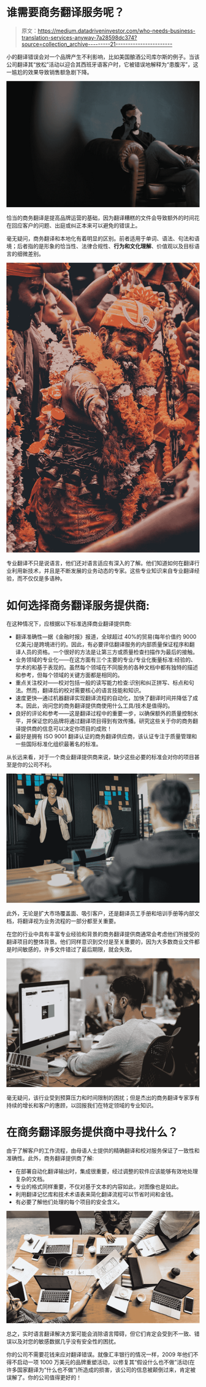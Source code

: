 # 谁需要商务翻译服务呢？

> 原文：<https://medium.datadriveninvestor.com/who-needs-business-translation-services-anyway-7a28598dc374?source=collection_archive---------21----------------------->

小的翻译错误会对一个品牌产生不利影响，比如美国酿酒公司库尔斯的例子。当该公司翻译其“放松”活动以迎合其西班牙语客户时，它被错误地解释为“患腹泻”，这一尴尬的效果导致销售额急剧下降。

![](img/c1c41be10255f799889a9ff6ae456faa.png)

恰当的商务翻译是提高品牌运营的基础，因为翻译糟糕的文件会导致额外的时间花在回应客户的问题、出庭或纠正本来可以避免的错误上。

毫无疑问，商务翻译和本地化有着明显的区别。前者适用于单词、语法、句法和语境；后者指的是形象的恰当性、法律合规性、**行为和文化理解**、价值观以及目标语言的细微差别。

![](img/e79e23f66ce5a5d7ec18e4e2d056c8bc.png)

专业翻译不只是说语言，他们还对语言适应有深入的了解。他们知道如何在翻译行业利用新技术，并且是不断发展的业务动态的专家。这些专业知识来自专业翻译经验，而不仅仅是多语种。

# 如何选择商务翻译服务提供商:

在这种情况下，应根据以下标准选择商业翻译提供商:

*   翻译准确性—据《金融时报》报道，全球超过 40%的贸易(每年价值约 9000 亿美元)是跨境进行的。因此，有必要评估翻译服务的内部质量保证程序和翻译人员的资格。一个很好的方法是让第三方或质量检查扫描作为最后的接触。
*   业务领域的专业化——在这方面有三个主要的专业/专业化衡量标准:经验的、学术的和基于表现的。虽然每个领域在不同服务的各种文档中都有独特的描述和参考，但每个领域的关键方面都是相同的。
*   重点关注校对——校对包括一般的读写能力检查:识别和纠正拼写、标点和句法。然而，翻译后的校对需要核心的语言技能和知识。
*   速度更快—通过机器翻译实现翻译流程的自动化，加快了翻译时间并降低了成本。因此，询问您的商务翻译提供商使用什么工具/技术是值得的。
*   良好的评论和参考——这是翻译过程中的重要一步，以确保额外的质量控制水平，并保证您的品牌将通过翻译项目得到有效传播。研究这些关于你的商务翻译提供商的信息可以决定你项目的成败！
*   最好是拥有 ISO 9001 翻译认证的商务翻译供应商，该认证专注于质量管理和一些国际标准化组织最著名的标准。

从长远来看，对于一个商业翻译提供商来说，缺少这些必要的标准会对你的项目甚至是你的公司不利。

![](img/dc4a40918a1b2e5d13c8177200777455.png)

此外，无论是扩大市场覆盖面、吸引客户，还是翻译员工手册和培训手册等内部文档，将翻译视为业务流程的一部分都至关重要。

在您的行业中具有丰富专业经验和背景的商务翻译提供商通常会考虑他们所接受的翻译项目的整体背景。他们同样意识到交付是至关重要的，因为大多数商业文件都是时间敏感的，许多文件错过了最后期限，就会失效。

![](img/4aa67b551ccbb95fec9ef4c5ca4cf3ef.png)

毫无疑问，该行业受到预算压力和时间限制的困扰；但是杰出的商务翻译专家享有持续的增长和客户的惠顾，以回报我们在特定领域的专业知识。

# 在商务翻译服务提供商中寻找什么？

由于了解客户的工作流程，由母语人士提供的精确翻译和校对服务保证了一致性和准确性。此外，商务翻译提供商了解:

*   在部署自动化翻译输出时，集成很重要，经过调整的软件应该能够有效地处理复杂的文档。
*   专业的格式同样重要，不仅对基于文本的内容如此，对图像也是如此。
*   利用翻译记忆库和技术术语表来简化翻译流程可以节省时间和金钱。
*   有必要了解他们处理的每个项目的安全含义。

![](img/2fc2b57645c2fec4e27b24d79ed02028.png)

总之，实时语言翻译解决方案可能会消除语言障碍，但它们肯定会受到不一致、错误以及对您的敏感数据几乎没有安全性的困扰。

你的公司不需要花钱来应对翻译错误。就像汇丰银行的情况一样，2009 年他们不得不启动一项 1000 万美元的品牌重塑活动，以修复其“假设什么也不做”活动(在许多国家翻译为“什么也不做”)所造成的损害，该公司的信息被颠倒过来，肯定被误解了。你的公司值得更好的！